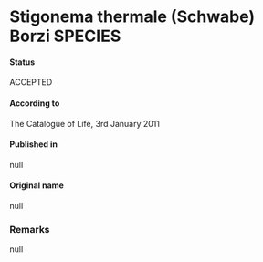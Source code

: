 # Stigonema thermale (Schwabe) Borzi SPECIES

#### Status
ACCEPTED

#### According to
The Catalogue of Life, 3rd January 2011

#### Published in
null

#### Original name
null

### Remarks
null